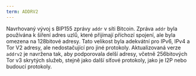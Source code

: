```yaml
---
term: ADDRV2
---
```


Navrhovaný vývoj s BIP155 zprávy `addr` v síti Bitcoin. Zpráva `addr` byla používána k šíření adres uzlů, které přijímají příchozí spojení, ale byla omezena na 128bitové adresy. Tato velikost byla adekvátní pro IPv6, IPv4 a Tor V2 adresy, ale nedostačující pro jiné protokoly. Aktualizovaná verze `addrv2` je navržena tak, aby podporovala delší adresy, včetně 256bitových Tor v3 skrytých služeb, stejně jako další síťové protokoly, jako je I2P nebo budoucí protokoly.
